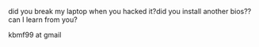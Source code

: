 did you break my laptop when you hacked it?did you install another bios??
can I learn from you?

kbmf99 at gmail
